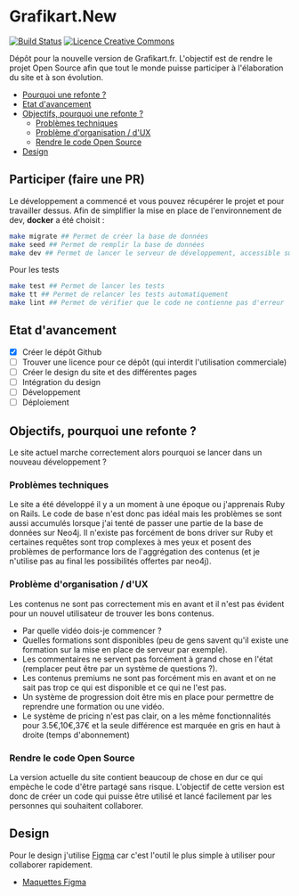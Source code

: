 # Grafikart.New

[![Build Status](https://travis-ci.org/Grafikart/Grafikart.fr.svg?branch=master)](https://travis-ci.org/Grafikart/Grafikart.fr)
<a rel="license" href="http://creativecommons.org/licenses/by-nc-nd/4.0/"><img alt="Licence Creative Commons" style="border-width:0" src="https://i.creativecommons.org/l/by-nc-nd/4.0/80x15.png" /></a>

Dépôt pour la nouvelle version de Grafikart.fr. L'objectif est de rendre le projet Open Source afin que tout le monde puisse participer à l'élaboration du site et à son évolution.

<!-- START doctoc generated TOC please keep comment here to allow auto update -->
<!-- DON'T EDIT THIS SECTION, INSTEAD RE-RUN doctoc TO UPDATE -->

- [Pourquoi une refonte ?](#pourquoi-une-refonte-)
- [Etat d'avancement](#etat-davancement)
- [Objectifs, pourquoi une refonte ?](#objectifs-pourquoi-une-refonte-)
  - [Problèmes techniques](#probl%C3%A8mes-techniques)
  - [Problème d'organisation / d'UX](#probl%C3%A8me-dorganisation--dux)
  - [Rendre le code Open Source](#rendre-le-code-open-source)
- [Design](#design)

<!-- END doctoc generated TOC please keep comment here to allow auto update -->

## Participer (faire une PR)

Le développement a commencé et vous pouvez récupérer le projet et pour travailler dessus. Afin de simplifier la mise en place de l'environnement de dev, **docker** a été choisit :

```bash
make migrate ## Permet de créer la base de données
make seed ## Permet de remplir la base de données
make dev ## Permet de lancer le serveur de développement, accessible sur le port 8000
```

Pour les tests

```bash
make test ## Permet de lancer les tests
make tt ## Permet de relancer les tests automatiquement
make lint ## Permet de vérifier que le code ne contienne pas d'erreur
```

## Etat d'avancement

- [x] Créer le dépôt Github
- [ ] Trouver une licence pour ce dépôt (qui interdit l'utilisation commerciale)
- [ ] Créer le design du site et des différentes pages
- [ ] Intégration du design
- [ ] Développement 
- [ ] Déploiement

## Objectifs, pourquoi une refonte ?

Le site actuel marche correctement alors pourquoi se lancer dans un nouveau développement ?

### Problèmes techniques

Le site a été développé il y a un moment à une époque ou j'apprenais Ruby on Rails. Le code de base n'est donc pas idéal mais les problèmes se sont aussi accumulés lorsque j'ai tenté de passer une partie de la base de données sur Neo4j. Il n'existe pas forcément de bons driver sur Ruby et certaines requêtes sont trop complexes à mes yeux et posent des problèmes de performance lors de l'aggrégation des contenus (et je n'utilise pas au final les possibilités offertes par neo4j).

### Problème d'organisation / d'UX

Les contenus ne sont pas correctement mis en avant et il n'est pas évident pour un nouvel utilisateur de trouver les bons contenus.

- Par quelle vidéo dois-je commencer ?
- Quelles formations sont disponibles (peu de gens savent qu'il existe une formation sur la mise en place de serveur par exemple). 
- Les commentaires ne servent pas forcément à grand chose en l'état (remplacer peut être par un système de questions ?).
- Les contenus premiums ne sont pas forcément mis en avant et on ne sait pas trop ce qui est disponible et ce qui ne l'est pas.
- Un système de progression doit être mis en place pour permettre de reprendre une formation ou une vidéo.
- Le système de pricing n'est pas clair, on a les même fonctionnalités pour 3.5€,10€,37€ et la seule différence est marquée en gris en haut à droite (temps d'abonnement)
### Rendre le code Open Source

La version actuelle du site contient beaucoup de chose en dur ce qui empèche le code d'être partagé sans risque. L'objectif de cette version est donc de créer un code qui puisse être utilisé et lancé facilement par les personnes qui souhaitent collaborer.

## Design

Pour le design j'utilise [Figma](https://www.figma.com) car c'est l'outil le plus simple à utiliser pour collaborer rapidement.

- [Maquettes Figma](https://www.figma.com/file/HnamCOnYf7eWZCtRIru5o1/Site?node-id=17%3A2)
